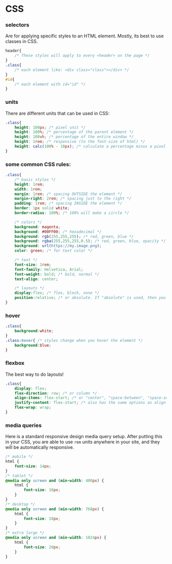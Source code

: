 # CSS

### selectors

Are for applying specific styles to an HTML element. Mostly, its best to use classes in CSS. 

```css
header{
    /* These styles will apply to every <header> on the page */
}
.class{
    /* each element like: <div class="class"></div> */
}
#id{
    /* each element with id="id" */
}
```

### units

There are different units that can be used in CSS:

```css
.class{
    height: 100px; /* pixel unit */
    height: 100%; /* percentage of the parent element */
    height: 100vh; /* percentage of the entire window */
    height: 1rem; /* responsive (to the font-size of html) */
    height: calc(100% - 10px); /* calculate a percentage minus a pixel value */
}
```

### some common CSS rules:

```css
.class{
    /* basic styles */
    height: 1rem;
    width: 1rem;
    margin: 1rem; /* spacing OUTSIDE the element */
    margin-right: 2rem; /* spacing just to the right */
    padding: 1rem; /* spacing INSIDE the element */
    border: 1px solid white;
    border-radius: 100%; /* 100% will make a circle */

    /* colors */
    background: magenta;
    background: #00FF00; /* hexadecimal */
    background: rgb(255,255,255); /* red, green, blue */
    background: rgba(255,255,255,0.5); /* red, green, blue, opacity */
    background: url(https://my.image.png);
    color: green; /* for text color */

    /* text */
    font-size: 1rem;
    font-family: Helvetica, Arial;
    font-weight: bold; /* bold, normal */
    text-align: center; 

    /* layouts */
    display:flex; /* flex, block, none */
    position:relative; /* or absolute. If "absolute" is used, then you can also use "top", "left", "bottom", "right" rules to position your element precisely */
}
```

### hover

```css
.class{
    background:white;
}
.class:hover{ /* styles change when you hover the element */
    background:blue;
}
```

### flexbox

The best way to do layouts!

```css
.class{
    display: flex;
    flex-direction: row; /* or column */
    align-items: flex-start; /* or "center", "space-between", "space-around", or "flex-end" */
    justify-content: flex-start; /* also has the same options as align-items */
    flex-wrap: wrap;
}
```

### media queries

Here is a standard responsive design media query setup. After putting this in your CSS, you are able to use `rem` units anywhere in your site, and they will be automatically responsive.

```css
/* mobile */
html {
    font-size: 14px;
}
/* tablet */
@media only screen and (min-width: 480px) {
    html {
        font-size: 16px;
    }
}
/* desktop */
@media only screen and (min-width: 768px) {
    html {
        font-size: 18px;
    }
}
/* extra large */
@media only screen and (min-width: 1024px) {
    html {
        font-size: 20px;
    }
}
```